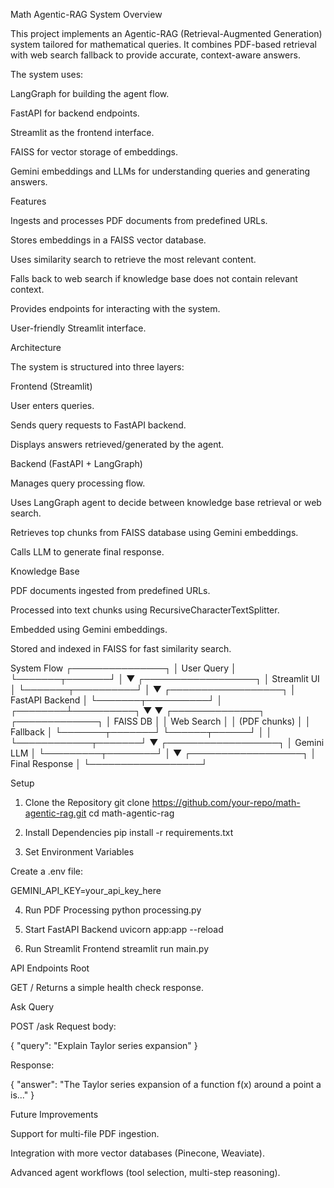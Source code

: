 Math Agentic-RAG System
Overview

This project implements an Agentic-RAG (Retrieval-Augmented Generation) system tailored for mathematical queries. It combines PDF-based retrieval with web search fallback to provide accurate, context-aware answers.

The system uses:

LangGraph for building the agent flow.

FastAPI for backend endpoints.

Streamlit as the frontend interface.

FAISS for vector storage of embeddings.

Gemini embeddings and LLMs for understanding queries and generating answers.

Features

Ingests and processes PDF documents from predefined URLs.

Stores embeddings in a FAISS vector database.

Uses similarity search to retrieve the most relevant content.

Falls back to web search if knowledge base does not contain relevant context.

Provides endpoints for interacting with the system.

User-friendly Streamlit interface.

Architecture

The system is structured into three layers:

Frontend (Streamlit)

User enters queries.

Sends query requests to FastAPI backend.

Displays answers retrieved/generated by the agent.

Backend (FastAPI + LangGraph)

Manages query processing flow.

Uses LangGraph agent to decide between knowledge base retrieval or web search.

Retrieves top chunks from FAISS database using Gemini embeddings.

Calls LLM to generate final response.

Knowledge Base

PDF documents ingested from predefined URLs.

Processed into text chunks using RecursiveCharacterTextSplitter.

Embedded using Gemini embeddings.

Stored and indexed in FAISS for fast similarity search.

System Flow
         ┌───────────────┐
         │   User Query   │
         └───────┬───────┘
                 │
                 ▼
        ┌──────────────────┐
        │   Streamlit UI    │
        └───────┬──────────┘
                 │
                 ▼
        ┌──────────────────┐
        │  FastAPI Backend  │
        └───────┬──────────┘
                 │
        ┌────────┴──────────┐
        ▼                   ▼
 ┌──────────────┐     ┌─────────────┐
 │  FAISS DB     │     │  Web Search │
 │ (PDF chunks)  │     │   Fallback  │
 └───────┬───────┘     └──────┬──────┘
         │                    │
         └────────────┬───────┘
                      ▼
            ┌──────────────────┐
            │   Gemini LLM      │
            └─────────┬────────┘
                      │
                      ▼
            ┌──────────────────┐
            │  Final Response   │
            └──────────────────┘

Setup
1. Clone the Repository
git clone https://github.com/your-repo/math-agentic-rag.git
cd math-agentic-rag

2. Install Dependencies
pip install -r requirements.txt

3. Set Environment Variables

Create a .env file:

GEMINI_API_KEY=your_api_key_here

4. Run PDF Processing
python processing.py

5. Start FastAPI Backend
uvicorn app:app --reload

6. Run Streamlit Frontend
streamlit run main.py

API Endpoints
Root

GET /
Returns a simple health check response.

Ask Query

POST /ask
Request body:

{
  "query": "Explain Taylor series expansion"
}


Response:

{
  "answer": "The Taylor series expansion of a function f(x) around a point a is..."
}

Future Improvements

Support for multi-file PDF ingestion.

Integration with more vector databases (Pinecone, Weaviate).

Advanced agent workflows (tool selection, multi-step reasoning).

